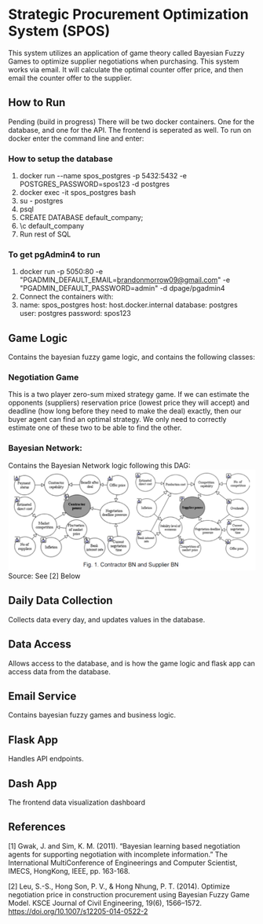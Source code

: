 # Strategic Procurement Optimization System (SPOS)

This system utilizes an application of game theory called Bayesian Fuzzy Games to optimize supplier negotiations when purchasing. This system works via email. It will calculate the optimal counter offer price, and then email the counter offer to the supplier. 

## How to Run
Pending (build in progress)
There will be two docker containers. One for the database, and one for the API. The frontend is seperated as well. To run on docker enter the command line and enter:

### How to setup the database
1. docker run --name spos_postgres -p 5432:5432 -e POSTGRES_PASSWORD=spos123 -d postgres
2. docker exec -it spos_postgres bash
3. su - postgres
4. psql
5. CREATE DATABASE default_company;
6. \c default_company
7. Run rest of SQL

### To get pgAdmin4 to run
1. docker run -p 5050:80 -e "PGADMIN_DEFAULT_EMAIL=brandonmorrow09@gmail.com" -e "PGADMIN_DEFAULT_PASSWORD=admin" -d dpage/pgadmin4
2. Connect the containers with:
3. name: spos_postgres
host: host.docker.internal
database: postgres
user: postgres
password: spos123

##  Game Logic 
Contains the bayesian fuzzy game logic, and contains the following classes:
### Negotiation Game <br>
This is a two player zero-sum mixed strategy game. If we can estimate the opponents (suppliers) reservation price (lowest price they will accept) and deadline (how long before they need to make the deal) exactly, then our buyer agent can find an optimal strategy. We only need to correctly estimate one of these two to be able to find the other.  


### Bayesian Network: <br>
Contains the Bayesian Network logic following this DAG: <br>
<img src="Networks.png" alt="network" width="600"/> <br>
Source: See [2] Below


## Daily Data Collection
Collects data every day, and updates values in the database. 

## Data Access
Allows access to the database, and is how the game logic and flask app can access data from the database. 

##  Email Service
Contains bayesian fuzzy games and business logic. 

## Flask App 
Handles API endpoints. 

## Dash App
The frontend data visualization dashboard

## References
[1] Gwak, J. and Sim, K. M. (2011). “Bayesian learning based negotiation
agents for supporting negotiation with incomplete information.” The
International MultiConference of Engineerings and Computer
Scientist, IMECS, HongKong, IEEE, pp. 163-168.


[2] Leu, S.-S., Hong Son, P. V., & Hong Nhung, P. T. (2014). Optimize negotiation price in
construction procurement using Bayesian Fuzzy Game Model. KSCE Journal of Civil
Engineering, 19(6), 1566–1572. https://doi.org/10.1007/s12205-014-0522-2
 